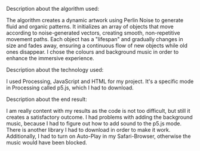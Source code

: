 Description about the algorithm used:

The algorithm creates a dynamic artwork using Perlin Noise to generate fluid and organic patterns.
It initializes an array of objects that move according to noise-generated vectors, creating smooth, non-repetitive movement paths.
Each object has a "lifespan" and gradually changes in size and fades away, ensuring a continuous flow of new objects while old ones disappear.
I chose the colours and background music in order to enhance the immersive experience.

Description about the technology used:

I used Processing, JavaScript and HTML for my project. It's a specific mode in Processing called p5.js, which I had to download.

Description about the end result:

I am really content with my results as the code is not too difficult, but still it creates a satisfactory outcome. I had problems with adding the background music, 
because I had to figure out how to add sound to the p5.js mode. There is another library I had to download in order to make it work. Additionally, I had to
turn on Auto-Play in my Safari-Browser, otherwise the music would have been blocked.

